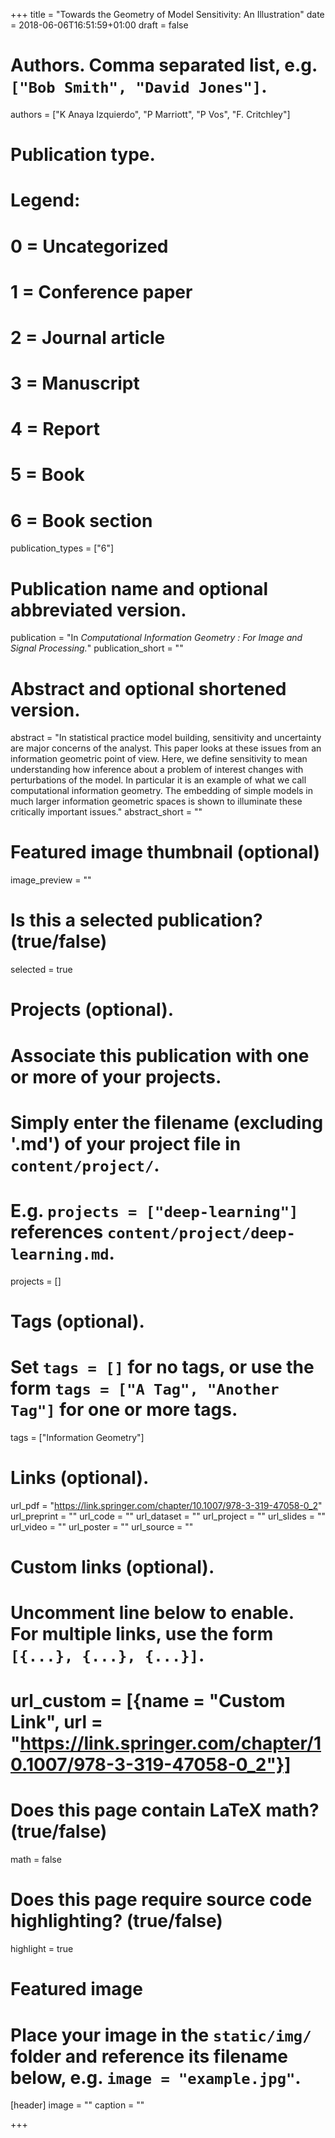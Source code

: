 +++
title = "Towards the Geometry of Model Sensitivity: An Illustration"
date = 2018-06-06T16:51:59+01:00
draft = false

# Authors. Comma separated list, e.g. `["Bob Smith", "David Jones"]`.
authors = ["K Anaya Izquierdo", "P Marriott", "P Vos", "F. Critchley"]

# Publication type.
# Legend:
# 0 = Uncategorized
# 1 = Conference paper
# 2 = Journal article
# 3 = Manuscript
# 4 = Report
# 5 = Book
# 6 = Book section
publication_types = ["6"]

# Publication name and optional abbreviated version.
publication = "In *Computational Information Geometry : For Image and Signal Processing.*"
publication_short = ""

# Abstract and optional shortened version.
abstract = "In statistical practice model building, sensitivity and uncertainty are major concerns of the analyst. This paper looks at these issues from an information geometric point of view. Here, we define sensitivity to mean understanding how inference about a problem of interest changes with perturbations of the model. In particular it is an example of what we call computational information geometry. The embedding of simple models in much larger information geometric spaces is shown to illuminate these critically important issues."
abstract_short = ""

# Featured image thumbnail (optional)
image_preview = ""

# Is this a selected publication? (true/false)
selected = true

# Projects (optional).
#   Associate this publication with one or more of your projects.
#   Simply enter the filename (excluding '.md') of your project file in `content/project/`.
#   E.g. `projects = ["deep-learning"]` references `content/project/deep-learning.md`.
projects = []

# Tags (optional).
#   Set `tags = []` for no tags, or use the form `tags = ["A Tag", "Another Tag"]` for one or more tags.
tags = ["Information Geometry"]

# Links (optional).
url_pdf = "https://link.springer.com/chapter/10.1007/978-3-319-47058-0_2"
url_preprint = ""
url_code = ""
url_dataset = ""
url_project = ""
url_slides = ""
url_video = ""
url_poster = ""
url_source = ""

# Custom links (optional).
#   Uncomment line below to enable. For multiple links, use the form `[{...}, {...}, {...}]`.
# url_custom = [{name = "Custom Link", url = "https://link.springer.com/chapter/10.1007/978-3-319-47058-0_2"}]

# Does this page contain LaTeX math? (true/false)
math = false

# Does this page require source code highlighting? (true/false)
highlight = true

# Featured image
# Place your image in the `static/img/` folder and reference its filename below, e.g. `image = "example.jpg"`.
[header]
image = ""
caption = ""

+++
